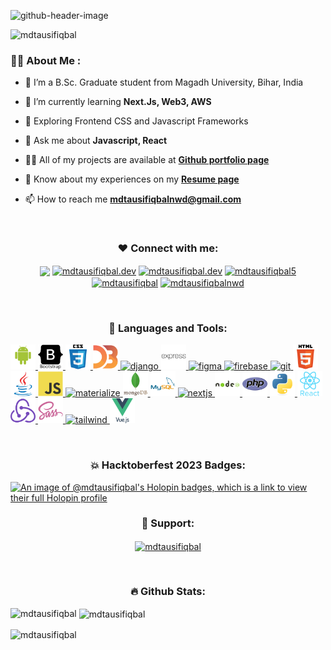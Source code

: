 ![github-header-image](https://github.com/mdtausifiqbal/mdtausifiqbal/assets/33699526/1bc1a68e-54b1-4ca6-87ac-7c702772b167)

<p align="left"> <img src="https://komarev.com/ghpvc/?username=mdtausifiqbal&label=Profile%20views&color=0e75b6&style=flat" alt="mdtausifiqbal" /> </p>

<h3 align="left">👨‍💻 About Me :</h3>

- 📌 I’m a B.Sc. Graduate student from Magadh University, Bihar, India

- 🌱 I’m currently learning **Next.Js, Web3, AWS**

- 🧡 Exploring Frontend CSS and Javascript Frameworks

- 💬 Ask me about **Javascript, React**

- 👨‍💻 All of my projects are available at [**Github portfolio page**](https://mdtausifiqbal.github.io/)

- 📄 Know about my experiences on my [**Resume page**](https://mdtausifiqbal.github.io/resume/)

- 📫 How to reach me **mdtausifiqbalnwd@gmail.com**


<br/>
<h3 align="center">❤ Connect with me:</h3>
<p align="center">
<a href="mailto:mdtausifiqbalnwd@gmail.com" target="_blank"><img align="center" src="https://img.shields.io/badge/Gmail-D14836?style=for-the-badge&logo=gmail&logoColor=white"/></a>
<a href="https://fb.com/mdtausifiqbal.dev" target="_blank"><img align="center" src="https://img.shields.io/badge/Facebook-1877F2?style=for-the-badge&logo=facebook&logoColor=white" alt="mdtausifiqbal.dev"/></a>
<a href="https://instagram.com/mdtausifiqbal.dev" target="_blank"><img align="center" src="https://img.shields.io/badge/Instagram-E4405F?style=for-the-badge&logo=instagram&logoColor=white" alt="mdtausifiqbal.dev"/></a>
<a href="https://twitter.com/mdtausifiqbal5" target="_blank"><img align="center" src="https://img.shields.io/badge/Twitter-1DA1F2?style=for-the-badge&logo=twitter&logoColor=white" alt="mdtausifiqbal5"/></a>
<a href="https://linkedin.com/in/mdtausifiqbal" target="_blank"><img align="center" src="https://img.shields.io/badge/LinkedIn-0077B5?style=for-the-badge&logo=linkedin&logoColor=white" alt="mdtausifiqbal"/></a>
<a href="https://www.hackerrank.com/mdtausifiqbalnwd" target="_blank"><img align="center" src="https://raw.githubusercontent.com/rahuldkjain/github-profile-readme-generator/master/src/images/icons/Social/hackerrank.svg" alt="mdtausifiqbalnwd" height="30" width="40" /></a>
</p>

<br/>
<h3 align="center">🚀 Languages and Tools:</h3>
<p align="left"> <a href="https://developer.android.com" target="_blank" rel="noreferrer"> <img src="https://raw.githubusercontent.com/devicons/devicon/master/icons/android/android-original-wordmark.svg" alt="android" width="40" height="40"/> </a> <a href="https://getbootstrap.com" target="_blank" rel="noreferrer"> <img src="https://raw.githubusercontent.com/devicons/devicon/master/icons/bootstrap/bootstrap-plain-wordmark.svg" alt="bootstrap" width="40" height="40"/> </a> <a href="https://www.w3schools.com/css/" target="_blank" rel="noreferrer"> <img src="https://raw.githubusercontent.com/devicons/devicon/master/icons/css3/css3-original-wordmark.svg" alt="css3" width="40" height="40"/> </a> <a href="https://d3js.org/" target="_blank" rel="noreferrer"> <img src="https://raw.githubusercontent.com/devicons/devicon/master/icons/d3js/d3js-original.svg" alt="d3js" width="40" height="40"/> </a> <a href="https://www.djangoproject.com/" target="_blank" rel="noreferrer"> <img src="https://cdn.worldvectorlogo.com/logos/django.svg" alt="django" width="40" height="40"/> </a> <a href="https://expressjs.com" target="_blank" rel="noreferrer"> <img src="https://raw.githubusercontent.com/devicons/devicon/master/icons/express/express-original-wordmark.svg" alt="express" width="40" height="40"/> </a> <a href="https://www.figma.com/" target="_blank" rel="noreferrer"> <img src="https://www.vectorlogo.zone/logos/figma/figma-icon.svg" alt="figma" width="40" height="40"/> </a> <a href="https://firebase.google.com/" target="_blank" rel="noreferrer"> <img src="https://www.vectorlogo.zone/logos/firebase/firebase-icon.svg" alt="firebase" width="40" height="40"/> </a> <a href="https://git-scm.com/" target="_blank" rel="noreferrer"> <img src="https://www.vectorlogo.zone/logos/git-scm/git-scm-icon.svg" alt="git" width="40" height="40"/> </a> <a href="https://www.w3.org/html/" target="_blank" rel="noreferrer"> <img src="https://raw.githubusercontent.com/devicons/devicon/master/icons/html5/html5-original-wordmark.svg" alt="html5" width="40" height="40"/> </a> <a href="https://www.java.com" target="_blank" rel="noreferrer"> <img src="https://raw.githubusercontent.com/devicons/devicon/master/icons/java/java-original.svg" alt="java" width="40" height="40"/> </a> <a href="https://developer.mozilla.org/en-US/docs/Web/JavaScript" target="_blank" rel="noreferrer"> <img src="https://raw.githubusercontent.com/devicons/devicon/master/icons/javascript/javascript-original.svg" alt="javascript" width="40" height="40"/> </a> <a href="https://materializecss.com/" target="_blank" rel="noreferrer"> <img src="https://raw.githubusercontent.com/prplx/svg-logos/5585531d45d294869c4eaab4d7cf2e9c167710a9/svg/materialize.svg" alt="materialize" width="40" height="40"/> </a> <a href="https://www.mongodb.com/" target="_blank" rel="noreferrer"> <img src="https://raw.githubusercontent.com/devicons/devicon/master/icons/mongodb/mongodb-original-wordmark.svg" alt="mongodb" width="40" height="40"/> </a> <a href="https://www.mysql.com/" target="_blank" rel="noreferrer"> <img src="https://raw.githubusercontent.com/devicons/devicon/master/icons/mysql/mysql-original-wordmark.svg" alt="mysql" width="40" height="40"/> </a> <a href="https://nextjs.org/" target="_blank" rel="noreferrer"> <img src="https://cdn.worldvectorlogo.com/logos/nextjs-2.svg" alt="nextjs" width="40" height="40"/> </a> <a href="https://nodejs.org" target="_blank" rel="noreferrer"> <img src="https://raw.githubusercontent.com/devicons/devicon/master/icons/nodejs/nodejs-original-wordmark.svg" alt="nodejs" width="40" height="40"/> </a> <a href="https://www.php.net" target="_blank" rel="noreferrer"> <img src="https://raw.githubusercontent.com/devicons/devicon/master/icons/php/php-original.svg" alt="php" width="40" height="40"/> </a> <a href="https://www.python.org" target="_blank" rel="noreferrer"> <img src="https://raw.githubusercontent.com/devicons/devicon/master/icons/python/python-original.svg" alt="python" width="40" height="40"/> </a> <a href="https://reactjs.org/" target="_blank" rel="noreferrer"> <img src="https://raw.githubusercontent.com/devicons/devicon/master/icons/react/react-original-wordmark.svg" alt="react" width="40" height="40"/> </a> <a href="https://redux.js.org" target="_blank" rel="noreferrer"> <img src="https://raw.githubusercontent.com/devicons/devicon/master/icons/redux/redux-original.svg" alt="redux" width="40" height="40"/> </a> <a href="https://sass-lang.com" target="_blank" rel="noreferrer"> <img src="https://raw.githubusercontent.com/devicons/devicon/master/icons/sass/sass-original.svg" alt="sass" width="40" height="40"/> </a> <a href="https://tailwindcss.com/" target="_blank" rel="noreferrer"> <img src="https://www.vectorlogo.zone/logos/tailwindcss/tailwindcss-icon.svg" alt="tailwind" width="40" height="40"/> </a> <a href="https://vuejs.org/" target="_blank" rel="noreferrer"> <img src="https://raw.githubusercontent.com/devicons/devicon/master/icons/vuejs/vuejs-original-wordmark.svg" alt="vuejs" width="40" height="40"/> </a> </p>

<br/>
<h3 align="center">💥 Hacktoberfest 2023 Badges:</h3>

[![An image of @mdtausifiqbal's Holopin badges, which is a link to view their full Holopin profile](https://holopin.me/mdtausifiqbal)](https://holopin.io/@mdtausifiqbal)

<h3 align="center">💙 Support:</h3>
<p align="center"><a href="https://www.buymeacoffee.com/mdtausifiqbal"> <img align="center" src="https://cdn.buymeacoffee.com/buttons/v2/default-yellow.png" height="50" width="210" alt="mdtausifiqbal" /></a></p><br>
<h3 align="center">🔥 Github Stats:</h3>
<p><img align="left" src="https://github-readme-stats.vercel.app/api/top-langs?username=mdtausifiqbal&show_icons=true&locale=en&layout=compact" alt="mdtausifiqbal" /></p>

<p>&nbsp;<img align="center" src="https://github-readme-stats.vercel.app/api?username=mdtausifiqbal&show_icons=true&locale=en" alt="mdtausifiqbal" /></p>

<p><img align="center" src="https://github-readme-streak-stats.herokuapp.com/?user=mdtausifiqbal&" alt="mdtausifiqbal" /></p>
